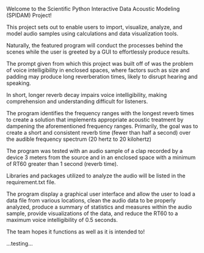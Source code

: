Welcome to the Scientific Python Interactive Data Acoustic Modeling (SPIDAM) Project!

This project sets out to enable users to import, visualize, analyze, and model audio samples using calculations and data visualization tools.

Naturally, the featured program will conduct the processes behind the scenes while the user is greeted by a GUI to effortlessly produce results.

The prompt given from which this project was built off of was the problem of voice intelligibility in enclosed spaces, where factors such as size and padding may produce long reverberation times, likely to disrupt hearing and speaking.

In short, longer reverb decay impairs voice intelligibility, making comprehension and understanding difficult for listeners.

The program identifies the frequency ranges with the longest reverb times to create a solution that implements appropriate acoustic treatment by dampening the aforementioned frequency ranges. Primarily, the goal was to create a short and consistent reverb time (fewer than half a second) over the audible frequency spectrum (20 hertz to 20 kilohertz)

The program was tested with an audio sample of a clap recorded by a device 3 meters from the source and in an enclosed space with a minimum of RT60 greater than 1 second (reverb time). 

Libraries and packages utilized to analyze the audio will be listed in the requirement.txt file. 

The program display a graphical user interface and allow the user to load a data file from various locations, clean the audio data to be properly analyzed, produce a summary of statistics and measures within the audio sample, provide visualizations of the data, and reduce the RT60 to a maximum voice intelligibility of 0.5 seconds. 

The team hopes it functions as well as it is intended to!

...testing...